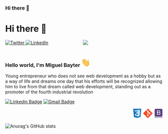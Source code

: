 ### Hi there 👋

<!--
**Miguel-Bayter/Miguel-Bayter** is a ✨ _special_ ✨ repository because its `README.md` (this file) appears on your GitHub profile.




-->

# Hi there 👋

<div align="left">
  <a href="https://twitter.com/miguel_bayter">
    <img
      src="https://img.shields.io/twitter/follow/miguel_bayter?label=Twitter&logo=twitter&style=flat-square&color=1da1f2&logoColor=ffffff"
      alt="Twitter"
    />
  </a>
  <a href="https://www.linkedin.com/in/miguel-eduardo-bayter-quintana">
    <img
      src="https://img.shields.io/static/v1?logo=linkedin&style=flat-square&color=0072b1&label=LinkedIn&message=%E2%98%86"
      alt="LinkedIn"
    />
  </a>

  <a href="https://api.daily.dev/get?r=omBratteng" target="_blank">
    <img
      width="256"
      align="right"
      src="https://api.daily.dev/devcards/fd228704937d4496bb54b767eec038fc.png?r=e0v"
    />
  </a>
</div>

<br />

<h3> Hello world, I'm Miguel Bayter <img src="https://raw.githubusercontent.com/ABSphreak/ABSphreak/master/gifs/Hi.gif" width="30px"> </h3>
Young entrepreneur who does not see web development as a hobby but as a way of life and dreams one day that his efforts will be recognized allowing him to live from that dream called web development, standing out as a promoter of the fourth industrial revolution

[![Linkedin Badge](https://img.shields.io/badge/-miguel-blue?style=flat-square&logo=Linkedin&logoColor=white&link=https:https://www.linkedin.com/in/miguel-eduardo-bayter-quintana)](https://www.linkedin.com/in/miguel-eduardo-bayter-quintana) [![Gmail Badge](https://img.shields.io/badge/-mbayterq.dev@gmail.com-c14438?style=flat-square&logo=Gmail&logoColor=white&link=mailto:mbayterq.dev@gmail.com)](mailto:mbayterq.dev@gmail.com.com)
<br/>
 
<div style="text-align: right">
<img src = 'https://github.com/Miguel-Bayter/Miguel-Bayter/blob/13c19193b763425441d6b806053ed5dce9147d6b/images/css.svg' width='30'/> 
<img src = 'https://github.com/Miguel-Bayter/Miguel-Bayter/blob/13c19193b763425441d6b806053ed5dce9147d6b/images/git.svg' height='30'/>  
<img src = 'https://github.com/Miguel-Bayter/Miguel-Bayter/blob/e79e879970031624336e1de003103839f610f637/images/bootstrap.svg' height='30'/> 
 </div> 



![Anurag's GitHub stats](https://github-readme-stats.vercel.app/api?username=Miguel-Bayter&show_icons=true&theme=dark)





